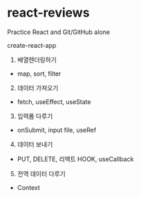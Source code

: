 # react-reviews

Practice React and Git/GitHub alone

create-react-app

1. 배열렌더링하기

- map, sort, filter

2. 데이터 가져오기

- fetch, useEffect, useState

3. 입력폼 다루기

- onSubmit, input file, useRef

4. 데이터 보내기

- PUT, DELETE, 리액트 HOOK, useCallback

5. 전역 데이터 다루기

- Context
